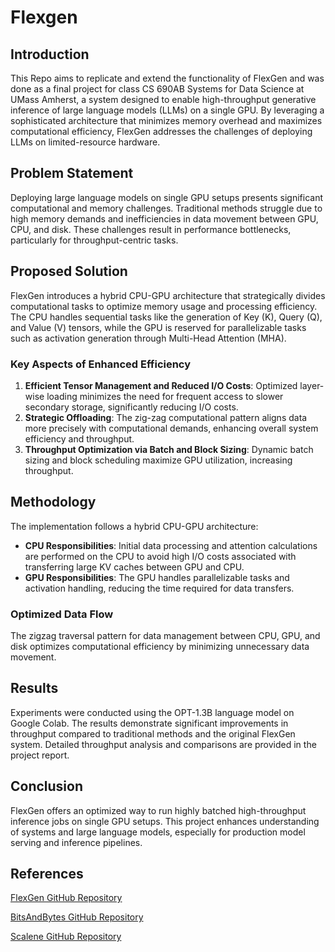 # Flexgen

## Introduction
This Repo aims to replicate and extend the functionality of FlexGen and was done as a final project for class CS 690AB Systems for Data Science at UMass Amherst, a system designed to enable high-throughput generative inference of large language models (LLMs) on a single GPU. By leveraging a sophisticated architecture that minimizes memory overhead and maximizes computational efficiency, FlexGen addresses the challenges of deploying LLMs on limited-resource hardware.

## Problem Statement
Deploying large language models on single GPU setups presents significant computational and memory challenges. Traditional methods struggle due to high memory demands and inefficiencies in data movement between GPU, CPU, and disk. These challenges result in performance bottlenecks, particularly for throughput-centric tasks.

## Proposed Solution
FlexGen introduces a hybrid CPU-GPU architecture that strategically divides computational tasks to optimize memory usage and processing efficiency. The CPU handles sequential tasks like the generation of Key (K), Query (Q), and Value (V) tensors, while the GPU is reserved for parallelizable tasks such as activation generation through Multi-Head Attention (MHA).

### Key Aspects of Enhanced Efficiency
1. **Efficient Tensor Management and Reduced I/O Costs**: Optimized layer-wise loading minimizes the need for frequent access to slower secondary storage, significantly reducing I/O costs.
2. **Strategic Offloading**: The zig-zag computational pattern aligns data more precisely with computational demands, enhancing overall system efficiency and throughput.
3. **Throughput Optimization via Batch and Block Sizing**: Dynamic batch sizing and block scheduling maximize GPU utilization, increasing throughput.

## Methodology
The implementation follows a hybrid CPU-GPU architecture:
- **CPU Responsibilities**: Initial data processing and attention calculations are performed on the CPU to avoid high I/O costs associated with transferring large KV caches between GPU and CPU.
- **GPU Responsibilities**: The GPU handles parallelizable tasks and activation handling, reducing the time required for data transfers.

### Optimized Data Flow
The zigzag traversal pattern for data management between CPU, GPU, and disk optimizes computational efficiency by minimizing unnecessary data movement.

## Results
Experiments were conducted using the OPT-1.3B language model on Google Colab. The results demonstrate significant improvements in throughput compared to traditional methods and the original FlexGen system. Detailed throughput analysis and comparisons are provided in the project report.

## Conclusion
FlexGen offers an optimized way to run highly batched high-throughput inference jobs on single GPU setups. This project enhances understanding of systems and large language models, especially for production model serving and inference pipelines.


## References
[FlexGen GitHub Repository](https://github.com/FMInference/FlexGen)  

[BitsAndBytes GitHub Repository](https://github.com/TimDettmers/bitsandbytes)

[Scalene GitHub Repository](https://github.com/plasma-umass/scalene)